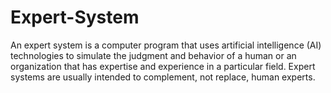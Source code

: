 # Expert-System
An expert system is a computer program that uses artificial intelligence (AI) technologies to simulate the judgment and behavior of a human or an organization that has expertise and experience in a particular field. Expert systems are usually intended to complement, not replace, human experts.
